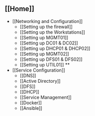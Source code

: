 ## [[Home]]
* [[Networking and Configuration]]
     * [[Setting up the firewall]]
     * [[Setting up the Workstations]]
     * [[Setting up MGMT01]]
     * [[Setting up DC01 & DC02]]
     * [[Setting up DHCP01 & DHCP02]]
     * [[Setting up MGMT02]]
     * [[Setting up DFS01 & DFS02]]
     * [[Setting up UTIL01]]
**
* [[Service Configuration]]
     * [[DNS]]
     * [[Active Directory]]
     * [[DFS]]
     * [[DHCP]]
     * [[Service Management]]
     * [[Docker]]
     * [[Ansible]]